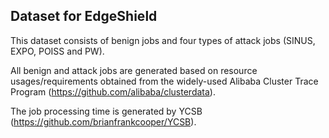 ## Dataset for EdgeShield

This dataset consists of benign jobs and four types of attack jobs (SINUS, EXPO, POISS and PW). 

All benign and attack jobs are generated based on resource usages/requirements obtained from the widely-used Alibaba Cluster Trace Program (https://github.com/alibaba/clusterdata).

The job processing time is generated by YCSB (https://github.com/brianfrankcooper/YCSB).
